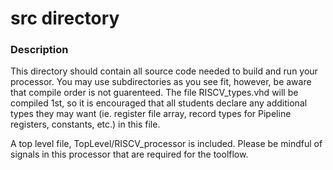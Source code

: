 # src directory

### Description

This directory should contain all source code needed to build and run your
processor. You may use subdirectories as you see fit, however, be aware that
compile order is not guarenteed. The file RISCV\_types.vhd will be compiled
1st, so it is encouraged that all students declare any additional types they
may want (ie. register file array, record types for Pipeline registers,
constants, etc.) in this file.

A top level file, TopLevel/RISCV\_processor is included. Please be mindful
of signals in this processor that are required for the toolflow.

